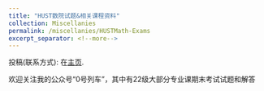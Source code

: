 ```yaml
---
title: "HUST数院试题&相关课程资料"
collection: Miscellanies
permalink: /miscellanies/HUSTMath-Exams
excerpt_separator: <!--more-->
---
```


<!--这是我所整理的华中科技大学数学与统计学院本科的若干试题和一些作业等资料, 部分由我打出或收集. 需要者自行下载, 欢迎投稿! -->
<!--more-->

投稿(联系方式): 在[主页](https://xzc37.github.io/). 

<!--**可访问[知乎链接](https://zhuanlan.zhihu.com/p/616176249)查看(一个不那么完全的)版本.**-->

<!--我希望将其打造成一个类似于[USTC学习资料](https://www.zhangjy9610.me/USTCdata.html)那样的资料总结和整理.-->

欢迎关注我的公众号“0号列车”，其中有22级大部分专业课期末考试试题和解答
